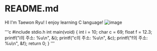 # README.md
HI I'm Taewon Ryu! I enjoy learning C language!
![image](https://user-images.githubusercontent.com/58286818/70057487-8edf8800-1620-11ea-9cf7-c3d607a6c0f2.png)

'''c
#include stdio.h
int main(void)
{
int i = 10;
char c = 69;
float f = 12.3;
printf("i의 주소: %u\n", &i);
printf("c의 주소: %u\n", &c); 
printf("f의 주소: %u\n", &f); 
return 0;
}
'''
